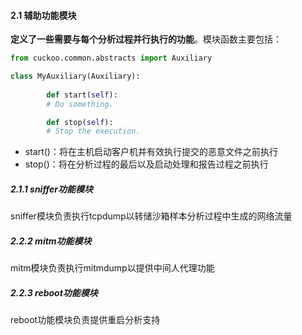 #### 2.1 辅助功能模块

**定义了一些需要与每个分析过程并行执行的功能**。模块函数主要包括：

```python
from cuckoo.common.abstracts import Auxiliary

class MyAuxiliary(Auxiliary):
  
		def start(self):
		# Do something.

		def stop(self):
		# Stop the execution.
```

- start()：将在主机启动客户机并有效执行提交的恶意文件之前执行
- stop()：将在分析过程的最后以及启动处理和报告过程之前执行

##### 2.1.1 sniffer功能模块

sniffer模块负责执行tcpdump以转储沙箱样本分析过程中生成的网络流量

##### 2.2.2 mitm功能模块

mitm模块负责执行mitmdump以提供中间人代理功能

##### 2.2.3 reboot功能模块

reboot功能模块负责提供重启分析支持
